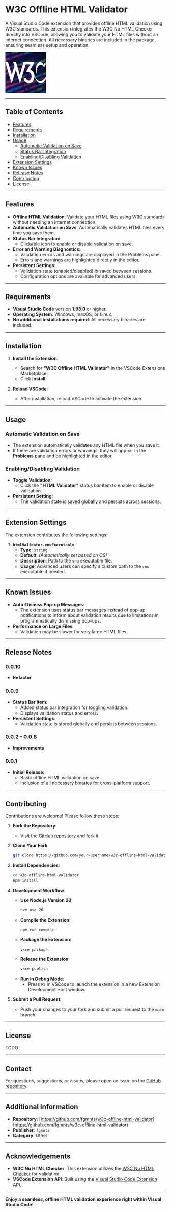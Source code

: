 # **W3C Offline HTML Validator**

A Visual Studio Code extension that provides offline HTML validation using W3C standards. This extension integrates the W3C Nu HTML Checker directly into VSCode, allowing you to validate your HTML files without an internet connection. All necessary binaries are included in the package, ensuring seamless setup and operation.

![Icon](icon.jpg)

---

## **Table of Contents**

- [Features](#features)
- [Requirements](#requirements)
- [Installation](#installation)
- [Usage](#usage)
  - [Automatic Validation on Save](#automatic-validation-on-save)
  - [Status Bar Integration](#status-bar-integration)
  - [Enabling/Disabling Validation](#enablingdisabling-validation)
- [Extension Settings](#extension-settings)
- [Known Issues](#known-issues)
- [Release Notes](#release-notes)
- [Contributing](#contributing)
- [License](#license)

---

## **Features**

- **Offline HTML Validation**: Validate your HTML files using W3C standards without needing an internet connection.
- **Automatic Validation on Save**: Automatically validates HTML files every time you save them.
- **Status Bar Integration**:
  - Clickable icon to enable or disable validation on save.
- **Error and Warning Diagnostics**:
  - Validation errors and warnings are displayed in the Problems pane.
  - Errors and warnings are highlighted directly in the editor.
- **Persistent Settings**:
  - Validation state (enabled/disabled) is saved between sessions.
  - Configuration options are available for advanced users.

---

## **Requirements**

- **Visual Studio Code** version **1.93.0** or higher.
- **Operating System**: Windows, macOS, or Linux.
- **No additional installations required**: All necessary binaries are included.

---

## **Installation**

1. **Install the Extension**:
   - Search for **"W3C Offline HTML Validator"** in the VSCode Extensions Marketplace.
   - Click **Install**.

2. **Reload VSCode**:
   - After installation, reload VSCode to activate the extension.

---

## **Usage**

### **Automatic Validation on Save**

- The extension automatically validates any HTML file when you save it.
- If there are validation errors or warnings, they will appear in the **Problems** pane and be highlighted in the editor.

### **Enabling/Disabling Validation**

- **Toggle Validation**:
  - Click the **"HTML Validator"** status bar item to enable or disable validation.
- **Persistent Setting**:
  - The validation state is saved globally and persists across sessions.

---

## **Extension Settings**

The extension contributes the following settings:

1. **`htmlValidator.vnuExecutable`**:
   - **Type**: `string`
   - **Default**: *(Automatically set based on OS)*
   - **Description**: Path to the `vnu` executable file.
   - **Usage**: Advanced users can specify a custom path to the `vnu` executable if needed.

---

## **Known Issues**

- **Auto-Dismiss Pop-up Messages**:
  - The extension uses status bar messages instead of pop-up notifications to inform about validation results due to limitations in programmatically dismissing pop-ups.
- **Performance on Large Files**:
  - Validation may be slower for very large HTML files.

---

## **Release Notes**

### **0.0.10**

- **Refactor**

### **0.0.9**

- **Status Bar Item**:
  - Added status bar integration for toggling validation.
  - Displays validation status and errors.
- **Persistent Settings**:
  - Validation state is stored globally and persists between sessions.

### **0.0.2** - **0.0.8**

- **Improvements**

### **0.0.1**

- **Initial Release**:
  - Basic offline HTML validation on save.
  - Inclusion of all necessary binaries for cross-platform support.

---

## **Contributing**

Contributions are welcome! Please follow these steps:

1. **Fork the Repository**:
   - Visit the [GitHub repository](https://github.com/fgmnts/w3c-offline-html-validator) and fork it.

2. **Clone Your Fork**:
   ```bash
   git clone https://github.com/your-username/w3c-offline-html-validator.git
   ```

3. **Install Dependencies**:
   ```bash
   cd w3c-offline-html-validator
   npm install
   ```

4. **Development Workflow**:
   - **Use Node.js Version 20**:
     ```bash
     nvm use 20
     ```
   - **Compile the Extension**:
     ```bash
     npm run compile
     ```
   - **Package the Extension**:
     ```bash
     vsce package
     ```
   - **Release the Extension**:
     ```bash
     vsce publish
     ```
   - **Run in Debug Mode**:
     - Press `F5` in VSCode to launch the extension in a new Extension Development Host window.

5. **Submit a Pull Request**:
   - Push your changes to your fork and submit a pull request to the `main` branch.

---

## **License**

TODO

---

## **Contact**

For questions, suggestions, or issues, please open an issue on the [GitHub repository](https://github.com/fgmnts/w3c-offline-html-validator/issues).

---

## **Additional Information**

- **Repository**: [https://github.com/fgmnts/w3c-offline-html-validator](https://github.com/fgmnts/w3c-offline-html-validator)
- **Publisher**: `fgmnts`
- **Category**: Other

---

## **Acknowledgements**

- **W3C Nu HTML Checker**: This extension utilizes the [W3C Nu HTML Checker](https://validator.github.io/validator/) for validation.
- **VSCode Extension API**: Built using the [Visual Studio Code Extension API](https://code.visualstudio.com/api).

---

**Enjoy a seamless, offline HTML validation experience right within Visual Studio Code!**
